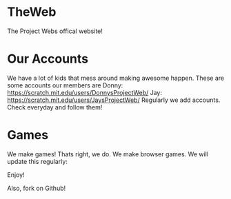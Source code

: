 # TheWeb
The Project Webs offical website!

# Our Accounts
We have a lot of kids that mess around making awesome happen. These are some accounts our members are
Donny: https://scratch.mit.edu/users/DonnysProjectWeb/
Jay: https://scratch.mit.edu/users/JaysProjectWeb/
Regularly we add accounts. Check everyday and follow them!

# Games
We make games! Thats right, we do. We make browser games. We will update this regularly:

Enjoy!

Also, fork on Github!
